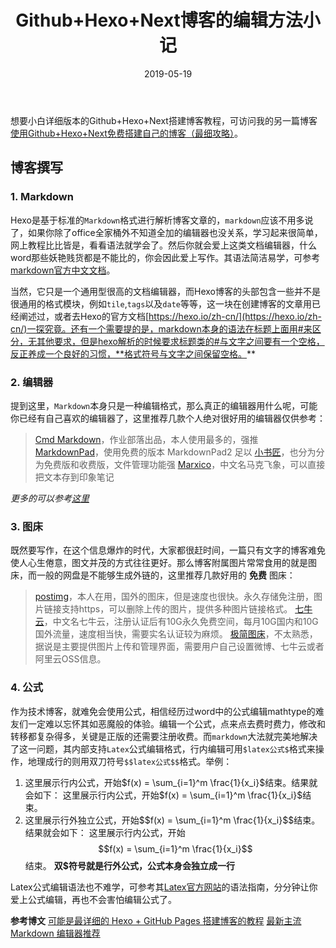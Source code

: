﻿---
title: Github+Hexo+Next博客的编辑方法小记
categories:
- 博客搭建
tags:
- Hexo
- markdown
- mathjax
copyright: true
abbrlink: GithubHexoNexttips
date: 2019-05-19
---

想要小白详细版本的Github+Hexo+Next搭建博客教程，可访问我的另一篇博客[使用Github+Hexo+Next免费搭建自己的博客（最细攻略）](https://www.xiemingzhao.com/posts/GithubHexoNextblog)。

## 博客撰写

### 1. Markdown
Hexo是基于标准的`Markdown`格式进行解析博客文章的，`markdown`应该不用多说了，如果你除了office全家桶外不知道全加的编辑器也没关系，学习起来很简单，网上教程比比皆是，看看语法就学会了。然后你就会爱上这类文档编辑器，什么word那些妖艳贱货都是不能比的，你会因此爱上写作。其语法简洁易学，可参考[markdown官方中文文档](https://markdown-zh.readthedocs.io/en/latest/)。

当然，它只是一个通用型很高的文档编辑器，而Hexo博客的头部包含一些并不是很通用的格式模块，例如`tile`,`tags`以及`date`等等，这一块在创建博客的文章用已经阐述过，或者去Hexo的官方文档[https://hexo.io/zh-cn/](https://hexo.io/zh-cn/)一探究竟。还有一个需要提的是，markdown本身的语法在标题上面用#来区分，无其他要求，但是hexo解析的时候要求标题类的#与文字之间要有一个空格，反正养成一个良好的习惯，**格式符号与文字之间保留空格。**

<!--more-->

### 2. 编辑器
提到这里，`Markdown`本身只是一种编辑格式，那么真正的编辑器用什么呢，可能你已经有自己喜欢的编辑器了，这里推荐几款个人绝对很好用的编辑器仅供参考：

>[Cmd Markdown](https://www.zybuluo.com/cmd/)，作业部落出品，本人使用最多的，强推
[MarkdownPad](http://markdownpad.com/)，使用免费的版本 MarkdownPad2 足以
[小书匠](http://soft.xiaoshujiang.com/)，也分为分为免费版和收费版，文件管理功能强
[Marxico](http://marxi.co/)，中文名马克飞象，可以直接把文本存到印象笔记

*更多的可以参考[这里](https://blog.csdn.net/qq_36759224/article/details/82229243)*

### 3. 图床
既然要写作，在这个信息爆炸的时代，大家都很赶时间，一篇只有文字的博客难免使人心生倦意，图文并茂的方式往往更好。那么博客附属图片常常食用的就是图床，而一般的网盘是不能够生成外链的，这里推荐几款好用的 **免费** 图床：

>[postimg](https://postimages.org)，本人在用，国外的图床，但是速度也很快。永久存储免注册，图片链接支持https，可以删除上传的图片，提供多种图片链接格式。
[七牛云](https://portal.qiniu.com)，中文名七牛云，注册认证后有10G永久免费空间，每月10G国内和10G国外流量，速度相当快，需要实名认证较为麻烦。
[极简图床](http://jiantuku.com)，不太熟悉，据说是主要提供图片上传和管理界面，需要用户自己设置微博、七牛云或者阿里云OSS信息。

### 4. 公式
作为技术博客，就难免会使用公式，相信经历过word中的公式编辑mathtype的难友们一定难以忘怀其如恶魔般的体验。编辑一个公式，点来点去费时费力，修改和转移都复杂得多，关键是正版的还需要注册收费。而`markdown`大法就完美地解决了这一问题，其内部支持`Latex`公式编辑格式，行内编辑可用`$latex公式$`格式来操作，地理成行的则用双刀符号`$$latex公式$$`格式。举例：

1. 这里展示行内公式，开始\$f(x) = \sum_{i=1}^m \frac{1}{x_i}\$结束。结果就会如下：
 这里展示行内公式，开始$f(x) = \sum_{i=1}^m \frac{1}{x_i}$结束。
2. 这里展示行外独立公式，开始\$\$f(x) = \sum_{i=1}^m \frac{1}{x_i}\$\$结束。结果就会如下：
 这里展示行内公式，开始$$f(x) = \sum_{i=1}^m \frac{1}{x_i}$$结束。
**双$符号就是行外公式，公式本身会独立成一行**

Latex公式编辑语法也不难学，可参考其[Latex官方网站](https://www.latex-project.org/)的语法指南，分分钟让你爱上公式编辑，再也不会害怕编辑公式了。

**参考博文**
[可能是最详细的 Hexo + GitHub Pages 搭建博客的教程](https://blog.csdn.net/qq80583600/article/details/72828063)
[最新主流 Markdown 编辑器推荐](https://blog.csdn.net/qq_36759224/article/details/82229243)
